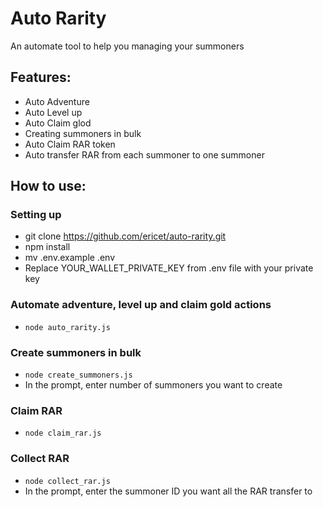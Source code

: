 # Auto Rarity
An automate tool to help you managing your summoners

## Features:
* Auto Adventure
* Auto Level up
* Auto Claim glod
* Creating summoners in bulk
* Auto Claim RAR token
* Auto transfer RAR from each summoner to one summoner

## How to use:

### Setting up
* git clone https://github.com/ericet/auto-rarity.git
* npm install
* mv .env.example .env
* Replace YOUR_WALLET_PRIVATE_KEY from .env file with your private key


### Automate adventure, level up and claim gold actions
* `node auto_rarity.js` 


### Create summoners in bulk
* `node create_summoners.js`
* In the prompt, enter number of summoners you want to create

### Claim RAR
* `node claim_rar.js`


### Collect RAR
* `node collect_rar.js`
* In the prompt, enter the summoner ID you want all the RAR transfer to





